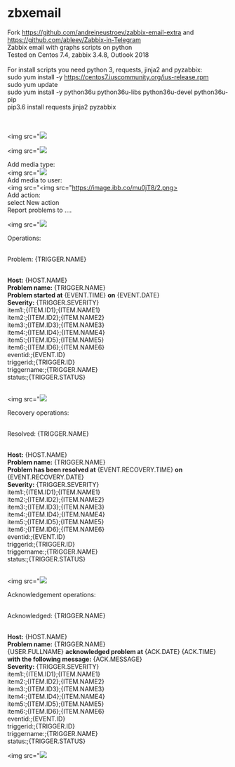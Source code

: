 # zbxemail
Fork https://github.com/andreineustroev/zabbix-email-extra and https://github.com/ableev/Zabbix-in-Telegram<br>
Zabbix email with graphs scripts on python<br>
Tested on Centos 7.4, zabbix 3.4.8, Outlook 2018 <br>
<br>
For install scripts you need python 3, requests, jinja2 and pyzabbix:<br>
sudo yum install -y https://centos7.iuscommunity.org/ius-release.rpm <br>
sudo yum update <br>
sudo yum install -y python36u python36u-libs python36u-devel python36u-pip <br>
pip3.6 install requests jinja2 pyzabbix <br>
<br>
<br>

<img src="<img src="https://image.ibb.co/eJENFo/8.png"><br>

<img src="<img src="https://image.ibb.co/bOAjT8/9.png"><br>


Add media type:<br>
<img src="<img src="https://image.ibb.co/g1YSgT/1.png"><br>
Add media to user:<br>
<img src="<img src="https://image.ibb.co/mu0jT8/2.png><br>
Add action:<br>
select New action<br>
Report problems to ....<br>

<img src="<img src="https://image.ibb.co/jWR2Fo/3.png"><br>
                                          
Operations:<br><br>

Problem: {TRIGGER.NAME}<br><br>

<b>Host:</b> {HOST.NAME}<br>
<b>Problem name:</b> {TRIGGER.NAME}<br>
<b>Problem started at</b> {EVENT.TIME} <b>on</b> {EVENT.DATE}<br>
<b>Severity:</b> {TRIGGER.SEVERITY}<br>
item1:;{ITEM.ID1};{ITEM.NAME1}<br>
item2:;{ITEM.ID2};{ITEM.NAME2}<br>
item3:;{ITEM.ID3};{ITEM.NAME3}<br>
item4:;{ITEM.ID4};{ITEM.NAME4}<br>
item5:;{ITEM.ID5};{ITEM.NAME5}<br>
item6:;{ITEM.ID6};{ITEM.NAME6}<br>
eventid:;{EVENT.ID}<br>
triggerid:;{TRIGGER.ID}<br>
triggername:;{TRIGGER.NAME}<br>
status:;{TRIGGER.STATUS}<br><br>

<img src="<img src="https://image.ibb.co/diFJo8/4.png"><br>


Recovery operations:<br><br>

Resolved: {TRIGGER.NAME}<br><br>

<b>Host:</b> {HOST.NAME}<br>
<b>Problem name:</b> {TRIGGER.NAME}<br>
<b>Problem has been resolved at</b> {EVENT.RECOVERY.TIME} <b>on </b>{EVENT.RECOVERY.DATE}<br>
<b>Severity:</b> {TRIGGER.SEVERITY}<br>
item1:;{ITEM.ID1};{ITEM.NAME1}<br>
item2:;{ITEM.ID2};{ITEM.NAME2}<br>
item3:;{ITEM.ID3};{ITEM.NAME3}<br>
item4:;{ITEM.ID4};{ITEM.NAME4}<br>
item5:;{ITEM.ID5};{ITEM.NAME5}<br>
item6:;{ITEM.ID6};{ITEM.NAME6}<br>
eventid:;{EVENT.ID}<br>
triggerid:;{TRIGGER.ID}<br>
triggername:;{TRIGGER.NAME}<br>
status:;{TRIGGER.STATUS}<br><br>

<img src="<img src="https://image.ibb.co/gNOSgT/5.png"><br>

Acknowledgement operations:<br><br>

Acknowledged: {TRIGGER.NAME}<br><br>

<b>Host:</b> {HOST.NAME}<br>
<b>Problem name:</b> {TRIGGER.NAME}<br>
{USER.FULLNAME} <b>acknowledged problem at</b> {ACK.DATE} {ACK.TIME} <b>with the following message:</b> {ACK.MESSAGE}<br>
<b>Severity:</b> {TRIGGER.SEVERITY}<br>
item1:;{ITEM.ID1};{ITEM.NAME1}<br>
item2:;{ITEM.ID2};{ITEM.NAME2}<br>
item3:;{ITEM.ID3};{ITEM.NAME3}<br>
item4:;{ITEM.ID4};{ITEM.NAME4}<br>
item5:;{ITEM.ID5};{ITEM.NAME5}<br>
item6:;{ITEM.ID6};{ITEM.NAME6}<br>
eventid:;{EVENT.ID}<br>
triggerid:;{TRIGGER.ID}<br>
triggername:;{TRIGGER.NAME}<br>
status:;{TRIGGER.STATUS}<br>

<img src="<img src="https://image.ibb.co/gP1f1T/6.png"><br>
